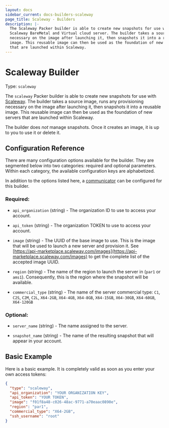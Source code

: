 ```yaml
---
layout: docs
sidebar_current: docs-builders-scaleway
page_title: Scaleway - Builders
description: |-
  The Scaleway Packer builder is able to create new snapshots for use with
  Scaleway BareMetal and Virtual cloud server. The builder takes a source image, runs any provisioning
  necessary on the image after launching it, then snapshots it into a reusable
  image. This reusable image can then be used as the foundation of new servers
  that are launched within Scaleway.
---
```



# Scaleway Builder

Type: `scaleway`

The `scaleway` Packer builder is able to create new snapshots for use with
[Scaleway](https://www.scaleway.com). The builder takes a source image,
runs any provisioning necessary on the image after launching it, then snapshots
it into a reusable image. This reusable image can then be used as the foundation
of new servers that are launched within Scaleway.

The builder does *not* manage snapshots. Once it creates an image, it is up to you
to use it or delete it.

## Configuration Reference

There are many configuration options available for the builder. They are
segmented below into two categories: required and optional parameters. Within
each category, the available configuration keys are alphabetized.

In addition to the options listed here, a
[communicator](/docs/templates/communicator.html) can be configured for this
builder.

### Required:

- `api_organization` (string) - The organization ID to use to access your account.

- `api_token` (string) - The organization TOKEN to use to access your account.

- `image` (string) - The UUID of the base image to use. This is the
    image that will be used to launch a new server and provision it. See
    [https://api-marketplace.scaleway.com/images](https://api-marketplace.scaleway.com/images) to
    get the complete list of the accepted image UUID.

- `region` (string) - The name of the region to launch the
    server in (`par1` or `ams1`). Consequently, this is the region where the snapshot will
    be available.

- `commercial_type` (string) - The name of the server commercial type: `C1`, `C2S`, `C2M`,
    `C2L`, `X64-2GB`, `X64-4GB`, `X64-8GB`, `X64-15GB`, `X64-30GB`, `X64-60GB`, `X64-120GB`

### Optional:

- `server_name` (string) - The name assigned to the server.

- `snapshot_name` (string) - The name of the resulting snapshot that will
    appear in your account.

## Basic Example

Here is a basic example. It is completely valid as soon as you enter your own
access tokens:

```json
{
  "type": "scaleway",
  "api_organization": "YOUR ORGANIZATION KEY",
  "api_token": "YOUR TOKEN",
  "image": "f01f8a48-c026-48ac-9771-a70eaac0890e",
  "region": "par1",
  "commercial_type": "X64-2GB",
  "ssh_username": "root"
}
```
